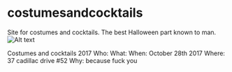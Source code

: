 # costumesandcocktails
Site for costumes and cocktails. The best Halloween part known to man.
![Alt text](https://static1.squarespace.com/static/518b1a48e4b0826a8ac7fdd2/53950debe4b07bdfecaecabf/5456b605e4b020594a1efa15/1414969696234/?format=1500w)

Costumes and cocktails 2017
Who: 
What:
When: October 28th 2017
Where: 37 cadillac drive #52
Why: because fuck you
